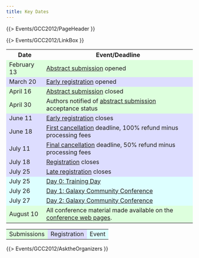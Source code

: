 ```yaml
---
title: Key Dates
---
```

{{> Events/GCC2012/PageHeader }}

{{> Events/GCC2012/LinkBox }}

<table>
  <tr class="th" >
    <th> Date </th>
    <th> Event/Deadline </th>
  </tr>
  <tr style="background-color: #dfd" >
    <td> February 13 </td>
    <td> <a href='/Events/GCC2012/Abstracts'>Abstract submission</a> opened </td>
  </tr>
  <tr style="background-color: #ddf" >
    <td> March 20 </td>
    <td> <a href='/Events/GCC2012/Register'>Early registration</a> opened</td>
  </tr>
  <tr style="background-color: #dfd" >
    <td> April 16 </td>
    <td> <a href='/Events/GCC2012/Abstracts'>Abstract submission</a> closed </td>
  </tr>
  <tr style="background-color: #dfd" >
    <td> April 30 </td>
    <td> Authors notified of <a href='/Events/GCC2012/Abstracts'>abstract submission</a> acceptance status </td>
  </tr>
  <tr style="background-color: #ddf" >
    <td> June 11 </td>
    <td> <a href='/Events/GCC2012/Register'>Early registration</a> closes </td>
  </tr>
  <tr style="background-color: #ddf" >
    <td> June 18 </td>
    <td> <a href='/Events/GCC2012/Register'>First cancellation</a> deadline, 100% refund minus processing fees </td>
  </tr>
  <tr style="background-color: #ddf" >
    <td> July 11 </td>
    <td> <a href='/Events/GCC2012/Register'>Final cancellation</a> deadline,  50% refund minus processing fees </td>
  </tr>
  <tr style="background-color: #ddf" >
    <td> July 18 </td>
    <td> <a href='/Events/GCC2012/Register'>Registration</a> closes </td>
  </tr>
  <tr style="background-color: #ddf" >
    <td> July 25 </td>
    <td> <a href='/Events/GCC2012/Register'>Late registration</a> closes </td>
  </tr>
  <tr style="background-color: #dff" >
    <td> July 25 </td>
    <td> <a href='/Events/GCC2012/TrainingDay'>Day 0: Training Day</a> </td>
  </tr>
  <tr style="background-color: #dff" >
    <td> July 26 </td>
    <td> <a href='/Events/GCC2012/Program'>Day 1: Galaxy Community Conference</a> </td>
  </tr>
  <tr style="background-color: #dff" >
    <td> July 27 </td>
    <td> <a href='/Events/GCC2012/Program'>Day 2: Galaxy Community Conference</a> </td>
  </tr>
  <tr style="background-color: #dfd" >
    <td> August 10 </td>
    <td> All conference material made available on the <a href='/Events/GCC2012'>conference web pages</a>. </td>
  </tr>
</table>


<table>
  <tr>
    <td style=" background-color: #dfd;"> Submissions </td>
    <td style=" background-color: #ddf;"> Registration </td>
    <td style=" background-color: #dff;"> Event </td>
  </tr>
</table>



{{> Events/GCC2012/AsktheOrganizers }}
